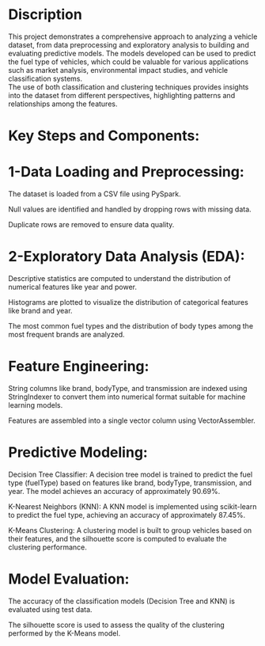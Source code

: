 # Discription 
This project demonstrates a comprehensive approach to analyzing a vehicle dataset, from data preprocessing and exploratory analysis to building and evaluating predictive models. 
The models developed can be used to predict the fuel type of vehicles, which could be valuable for various applications such as market analysis, environmental impact studies, and vehicle classification systems.  
The use of both classification and clustering techniques provides insights into the dataset from different perspectives, highlighting patterns and relationships among the features.

# Key Steps and Components:

# 1-Data Loading and Preprocessing:
The dataset is loaded from a CSV file using PySpark.

Null values are identified and handled by dropping rows with missing data.

Duplicate rows are removed to ensure data quality.

# 2-Exploratory Data Analysis (EDA):

Descriptive statistics are computed to understand the distribution of numerical features like year and power.

Histograms are plotted to visualize the distribution of categorical features like brand and year.

The most common fuel types and the distribution of body types among the most frequent brands are analyzed.

# Feature Engineering:

String columns like brand, bodyType, and transmission are indexed using StringIndexer to convert them into numerical format suitable for machine learning models.

Features are assembled into a single vector column using VectorAssembler.

# Predictive Modeling:

Decision Tree Classifier: A decision tree model is trained to predict the fuel type (fuelType) based on features like brand, bodyType, transmission, and year. The model achieves an accuracy of approximately 90.69%.

K-Nearest Neighbors (KNN): A KNN model is implemented using scikit-learn to predict the fuel type, achieving an accuracy of approximately 87.45%.

K-Means Clustering: A clustering model is built to group vehicles based on their features, and the silhouette score is computed to evaluate the clustering performance.

# Model Evaluation:

The accuracy of the classification models (Decision Tree and KNN) is evaluated using test data.

The silhouette score is used to assess the quality of the clustering performed by the K-Means model.
